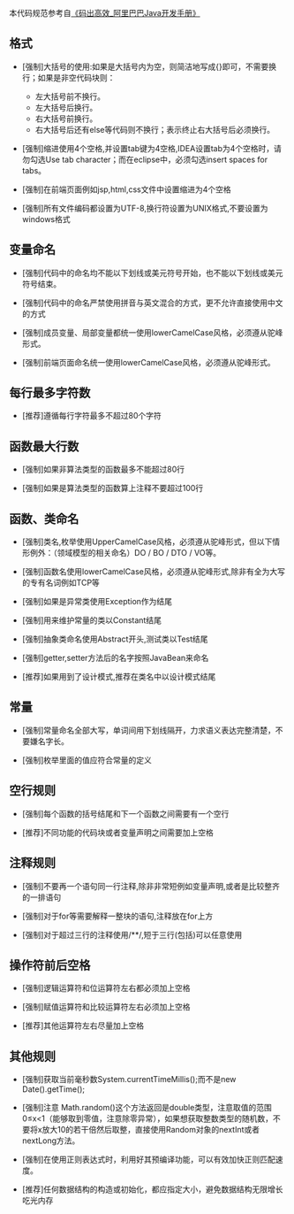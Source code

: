 本代码规范参考自[《码出高效_阿里巴巴Java开发手册》](https://github.com/chjw8016/alibaba-java-style-guide)

## 格式


* [强制]大括号的使用:如果是大括号内为空，则简洁地写成{}即可，不需要换行；如果是非空代码块则：

  * 左大括号前不换行。
  * 左大括号后换行。
  * 右大括号前换行。
  * 右大括号后还有else等代码则不换行；表示终止右大括号后必须换行。
* [强制]缩进使用4个空格,并设置tab键为4空格,IDEA设置tab为4个空格时，请勿勾选Use tab character；而在eclipse中，必须勾选insert spaces for tabs。
* [强制]在前端页面例如jsp,html,css文件中设置缩进为4个空格
* [强制]所有文件编码都设置为UTF-8,换行符设置为UNIX格式,不要设置为windows格式

## 变量命名

* [强制]代码中的命名均不能以下划线或美元符号开始，也不能以下划线或美元符号结束。

* [强制]代码中的命名严禁使用拼音与英文混合的方式，更不允许直接使用中文的方式

* [强制]成员变量、局部变量都统一使用lowerCamelCase风格，必须遵从驼峰形式。

* [强制]前端页面命名统一使用lowerCamelCase风格，必须遵从驼峰形式。

## 每行最多字符数

* [推荐]遵循每行字符最多不超过80个字符

## 函数最大行数

* [强制]如果非算法类型的函数最多不能超过80行

* [强制]如果是算法类型的函数算上注释不要超过100行

## 函数、类命名

* [强制]类名,枚举使用UpperCamelCase风格，必须遵从驼峰形式，但以下情形例外：（领域模型的相关命名）DO / BO / DTO / VO等。

* [强制]函数名使用lowerCamelCase风格，必须遵从驼峰形式,除非有全为大写的专有名词例如TCP等

* [强制]如果是异常类使用Exception作为结尾

* [强制]用来维护常量的类以Constant结尾

* [强制]抽象类命名使用Abstract开头,测试类以Test结尾
* [强制]getter,setter方法后的名字按照JavaBean来命名

* [推荐]如果用到了设计模式,推荐在类名中以设计模式结尾

## 常量

* [强制]常量命名全部大写，单词间用下划线隔开，力求语义表达完整清楚，不要嫌名字长。

* [强制]枚举里面的值应符合常量的定义

## 空行规则

* [强制]每个函数的括号结尾和下一个函数之间需要有一个空行

* [推荐]不同功能的代码块或者变量声明之间需要加上空格

## 注释规则

* [强制]不要再一个语句同一行注释,除非非常短例如变量声明,或者是比较整齐的一排语句

* [强制]对于for等需要解释一整块的语句,注释放在for上方

* [强制]对于超过三行的注释使用/**/,短于三行(包括)可以任意使用

## 操作符前后空格

* [强制]逻辑运算符和位运算符左右都必须加上空格

* [强制]赋值运算符和比较运算符左右必须加上空格

* [推荐]其他运算符左右尽量加上空格

## 其他规则

* [强制]获取当前毫秒数System.currentTimeMillis();而不是new Date().getTime();

* [强制]注意 Math.random()这个方法返回是double类型，注意取值的范围 0≤x<1（能够取到零值，注意除零异常），如果想获取整数类型的随机数，不要将x放大10的若干倍然后取整，直接使用Random对象的nextInt或者nextLong方法。

* [强制]在使用正则表达式时，利用好其预编译功能，可以有效加快正则匹配速度。

* [推荐]任何数据结构的构造或初始化，都应指定大小，避免数据结构无限增长吃光内存





